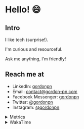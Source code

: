 # Hello! 😄

## Intro

I like tech (surprise!).

I'm curious and resourceful.

Ask me anything, I'm friendly!

## Reach me at

- LinkedIn: [gordonpn](https://www.linkedin.com/in/gordonpn/)
- Email: [contact@gordon-pn.com](mailto:contact@gordon-pn.com)
- Facebook Messenger: [gordonpn](https://www.messenger.com/t/Gordonpn)
- Twitter: [@gordonpn](https://twitter.com/Gordonpn)
- Instagram: [@gordonpn](https://www.instagram.com/gordonpn/)

<details>
  <summary>Metrics</summary>

  <img align="center" src="https://github.com/gordonpn/gordonpn/blob/master/github-metrics.svg" alt="GitHub Metrics">

</details>

<details>
  <summary>WakaTime</summary>

  <!--START_SECTION:waka-->
📊 **This Week I Spent My Time On** 

```text
💬 Programming Languages: 
Java                     5 hrs               ██████████████░░░░░░░░░░░   56.63 % 
TypeScript               2 hrs 54 mins       ████████░░░░░░░░░░░░░░░░░   32.89 % 
GitIgnore file           25 mins             █░░░░░░░░░░░░░░░░░░░░░░░░   04.81 % 
JSON                     15 mins             █░░░░░░░░░░░░░░░░░░░░░░░░   02.84 % 
Brazil Dependency Config 9 mins              ░░░░░░░░░░░░░░░░░░░░░░░░░   01.79 % 

🔥 Editors: 
Intellijidea             8 hrs 48 mins       █████████████████████████   99.73 % 
VS Code                  1 min               ░░░░░░░░░░░░░░░░░░░░░░░░░   00.27 % 
```


 Last Updated on 14/04/2024 22:33:26 UTC
<!--END_SECTION:waka-->
</details>
